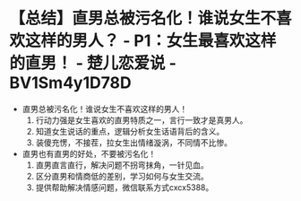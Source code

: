 # 【总结】直男总被污名化！谁说女生不喜欢这样的男人？ - P1：女生最喜欢这样的直男！ - 楚儿恋爱说 - BV1Sm4y1D78D

-   直男总被污名化！谁说女生不喜欢这样的男人！
    1.  行动力强是女生喜欢的直男特质之一，言行一致才是真男人。
    2.  知道女生说话的重点，逻辑分析女生话语背后的含义。
    3.  装傻充愣，不接茬，拉女生出情绪漩涡，不同情不比惨。
-   直男也有直男的好处，不要被污名化！
    1.  直男直言直行，解决问题不拐弯抹角，一针见血。
    2.  区分直男和情商低的差别，学习如何与女生交流。
    3.  提供帮助解决情感问题，微信联系方式cxcx5388。